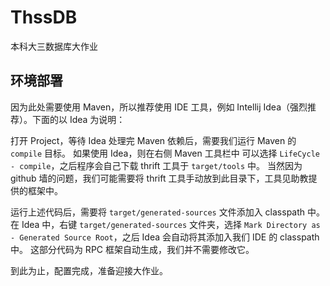 # ThssDB
本科大三数据库大作业

## 环境部署

因为此处需要使用 Maven，所以推荐使用 IDE 工具，例如 Intellij Idea（强烈推荐）。下面的以 Idea 为说明：

打开 Project，等待 Idea 处理完 Maven 依赖后，需要我们运行 Maven 的 `compile` 目标。
如果使用 Idea，则在右侧 Maven 工具栏中 可以选择 `LifeCycle - compile`，之后程序会自己下载 thrift 工具于 `target/tools` 中。
当然因为 github 墙的问题，我们可能需要将 thrift 工具手动放到此目录下，工具见助教提供的框架中。

运行上述代码后，需要将 `target/generated-sources` 文件添加入 classpath 中。
在 Idea 中，右键 `target/generated-sources` 文件夹，选择 `Mark Directory as - Generated Source Root`，之后 Idea 会自动将其添加入我们 IDE 的 classpath 中。
这部分代码为 RPC 框架自动生成，我们并不需要修改它。

到此为止，配置完成，准备迎接大作业。
